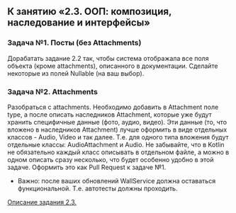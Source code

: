 ## К занятию «2.3. ООП: композиция, наследование и интерфейсы»

### Задача №1. Посты (без Attachments)

Дорабатать задание 2.2 так, чтобы система отображала все поля объекта (кроме attachments), описанного в документации. 
Сделайте некоторые из полей Nullable (на ваш выбор).

### Задача №2. Attachments

Разобраться с attachments. Необходимо добавить в Attachment поле type, а после описать наследников Attachment, 
которые уже будут хранить специфичные данные (фото, аудио, видео). Эти данные (то, что вложено в наследников 
Attachment) лучше оформить в виде отдельных классов - Audio, Video и так далее. Т.е. для одного типа вложения 
будут отдельные классы: AudioAttachment и Audio. Не забывайте, что в Kotlin не обязательно каждый класс 
описывать в отдельном файле, а можно в одном описать сразу несколько, что будет особенно удобно в этой задаче.
Оформить это как Pull Request к задаче №1.

* Важно: после ваших обновлений WallService должна оставаться функциональной. Т.е. автотесты должны проходить.

[Описание задания 2.3.](https://github.com/netology-code/kt-homeworks/tree/master/06_inheritance)